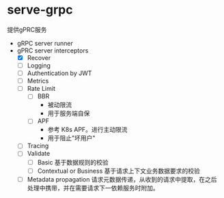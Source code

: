 serve-grpc
===
提供gPRC服务

* gRPC server runner
* gPRC server interceptors
  * [x] Recover
  * [ ] Logging
  * [ ] Authentication by JWT
  * [ ] Metrics
  * [ ] Rate Limit
    * [ ] BBR
      * 被动限流
      * 用于服务端自保
    * [ ] APF
      * 参考 K8s APF。进行主动限流
      * 用于阻止"坏用户"
  * [ ] Tracing
  * [ ] Validate
    * [ ] Basic 基于数据规则的校验
    * [ ] Contextual or Business 基于请求上下文业务数据要求的校验
  * [ ] Metadata propagation
    请求元数据传递，从收到的请求中提取，在之后处理中携带，并在需要请求下一依赖服务时附加。
